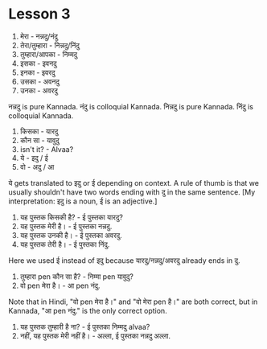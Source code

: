 # Lesson 3

1.  मेरा - नन्नदु/नंदु
2.  तेरा/तुम्हारा - निन्नदु/निंदु
3.  तुम्हारा/आपका - निम्मदु
4.  इसका - इवनदु
5.  इनका - इवरदु
6.  उसका - अवनदु
7.  उनका - अवरदु

नन्नदु is pure Kannada. नंदु is colloquial Kannada.
निन्नदु is pure Kannada. निंदु is colloquial Kannada.

1.  किसका - यारदु
2.  कौन सा - यावुदु
3.  isn't it? - Alvaa?
4.  ये - इदु / ई
5.  वो - अदु / आ

ये gets translated to इदु or ई depending on context. A rule of thumb is that we usually shouldn't have two words ending with दु in the same sentence.
[My interpretation: इदु is a noun, ई is an adjective.]

1.  यह पुस्तक किसकी है? - ई पुस्तका यारदु?
2.  यह पुस्तक मेरी है। - ई पुस्तका नन्नदु.
3.  यह पुस्तक उनकी है। - ई पुस्तका अवरदु.
4.  यह पुस्तक तेरी है। - ई पुस्तका निंदु.

Here we used ई instead of इदु because यारदु/नन्नदु/अवरदु already ends in दु.

1.  तुम्हारा pen कौन सा है? - निम्मा pen यावुदु?
2.  वो pen मेरा है। - आ pen नंदु.

Note that in Hindi, "वो pen मेरा है।" and "वो मेरा pen है।" are both correct, but in Kannada, "आ pen नंदु." is the only correct option.

1.  यह पुस्तक तुम्हारी है ना? - ई पुस्तका निम्मदु alvaa?
2.  नहीं, यह पुस्तक मेरी नहीं है। - अल्ला, ई पुस्तका नन्नदु अल्ला.
